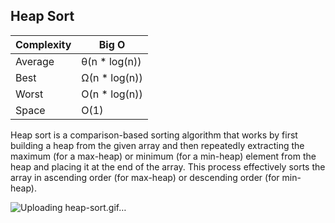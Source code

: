 ## Heap Sort

| Complexity | Big O       |
| -----------| ------------|
| Average | θ(n \* log(n)) |
| Best    | Ω(n \* log(n)) |
| Worst   | O(n \* log(n)) |
| Space   | O(1)           |

Heap sort is a comparison-based sorting algorithm that works by first building a heap from the given array and then repeatedly extracting the maximum (for a max-heap) or minimum (for a min-heap) element from the heap and placing it at the end of the array. This process effectively sorts the array in ascending order (for max-heap) or descending order (for min-heap).



![Uploading heap-sort.gif…]()
